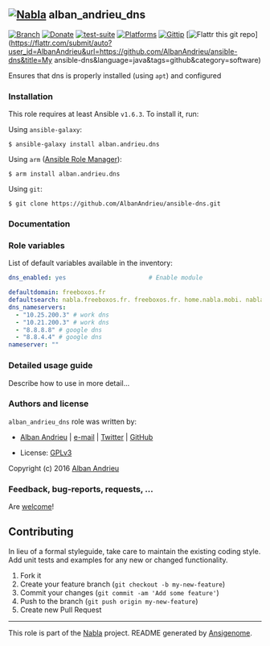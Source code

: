 ## [![Nabla](https://debops.org/images/debops-small.png)](https://github.com/AlbanAndrieu) alban_andrieu_dns

<!-- This file was generated by Ansigenome. Do not edit this file directly but
     instead have a look at the files in the ./meta/ directory. -->

[![Branch](http://img.shields.io/github/tag/AlbanAndrieu/ansible-dns.svg?style=flat-square)](https://github.com/AlbanAndrieu/ansible-dns/tree/master)
[![Donate](https://img.shields.io/gratipay/AlbanAndrieu.svg?style=flat)](https://www.gratipay.com/~AlbanAndrieu)
[![test-suite](https://img.shields.io/badge/test--suite-ansible--alban__andrieu__dns-blue.svg?style=flat)](https://github.com/AlbanAndrieu/test-suite/tree/master/ansible-alban_andrieu_dns/)
[![Platforms](http://img.shields.io/badge/platforms-ubuntu-lightgrey.svg?style=flat)](#)
[![Gittip](http://img.shields.io/gittip/alban.andrieu.svg)](https://www.gittip.com/alban.andrieu/)
[![Flattr this git repo](http://api.flattr.com/button/flattr-badge-large.png)](https://flattr.com/submit/auto?user_id=AlbanAndrieu&url=https://github.com/AlbanAndrieu/ansible-dns&title=My ansible-dns&language=java&tags=github&category=software)

Ensures that dns is properly installed (using `apt`) and configured


### Installation

This role requires at least Ansible `v1.6.3`. To install it, run:

Using `ansible-galaxy`:
```shell
$ ansible-galaxy install alban.andrieu.dns
```

Using `arm` ([Ansible Role Manager](https://github.com/mirskytech/ansible-role-manager/)):
```shell
$ arm install alban.andrieu.dns
```

Using `git`:
```shell
$ git clone https://github.com/AlbanAndrieu/ansible-dns.git
```

### Documentation

<!---
More information about `alban.andrieu.dns` can be found in the
[official alban.andrieu.dns documentation](https://docs.debops.org/en/latest/ansible/roles/ansible-dns/docs/).
-->


### Role variables

List of default variables available in the inventory:

```YAML
dns_enabled: yes                       # Enable module

defaultdomain: freeboxos.fr
defaultsearch: nabla.freeboxos.fr. freeboxos.fr. home.nabla.mobi. nabla.mobi.
dns_nameservers:
  - "10.25.200.3" # work dns
  - "10.21.200.3" # work dns
  - "8.8.8.8" # google dns
  - "8.8.4.4" # google dns
nameserver: ""
```


### Detailed usage guide

Describe how to use in more detail...


### Authors and license

`alban_andrieu_dns` role was written by:

- [Alban Andrieu](fr.linkedin.com/in/nabla/) | [e-mail](mailto:alban.andrieu@free.fr) | [Twitter](https://twitter.com/AlbanAndrieu) | [GitHub](https://github.com/AlbanAndrieu)

- License: [GPLv3](https://tldrlegal.com/license/gnu-general-public-license-v3-%28gpl-3%29)

Copyright (c) 2016 [Alban Andrieu](https://alban.andrieu.com/)

### Feedback, bug-reports, requests, ...

Are [welcome](https://github.com/AlbanAndrieu/ansible-dns/issues)!

## Contributing
In lieu of a formal styleguide, take care to maintain the existing coding style. Add unit tests and examples for any new or changed functionality.

1. Fork it
2. Create your feature branch (`git checkout -b my-new-feature`)
3. Commit your changes (`git commit -am 'Add some feature'`)
4. Push to the branch (`git push origin my-new-feature`)
5. Create new Pull Request

***

This role is part of the [Nabla](https://github.com/AlbanAndrieu) project.
README generated by [Ansigenome](https://github.com/nickjj/ansigenome/).
